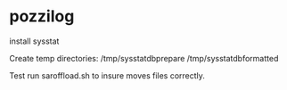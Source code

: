 # pozzilog

install sysstat

Create temp directories:
/tmp/sysstatdbprepare
/tmp/sysstatdbformatted

Test run saroffload.sh to insure moves files correctly.
